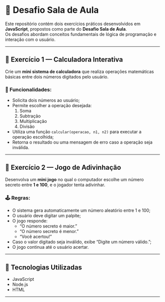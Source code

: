 # 🧠 Desafio Sala de Aula

Este repositório contém dois exercícios práticos desenvolvidos em **JavaScript**, propostos como parte do **Desafio Sala de Aula**.  
Os desafios abordam conceitos fundamentais de lógica de programação e interação com o usuário.

---

## 📘 Exercício 1 — Calculadora Interativa

Crie um **mini sistema de calculadora** que realiza operações matemáticas básicas entre dois números digitados pelo usuário.

### 🧮 Funcionalidades:
- Solicita dois números ao usuário;
- Permite escolher a operação desejada:
  1. Soma  
  2. Subtração  
  3. Multiplicação  
  4. Divisão  
- Utiliza uma função `calcular(operacao, n1, n2)` para executar a operação escolhida;
- Retorna o resultado ou uma mensagem de erro caso a operação seja inválida.

---

## 🎯 Exercício 2 — Jogo de Adivinhação

Desenvolva um **mini jogo** no qual o computador escolhe um número secreto entre **1 e 100**, e o jogador tenta adivinhar.

### 🕹️ Regras:
- O sistema gera automaticamente um número aleatório entre 1 e 100;
- O usuário deve digitar um palpite;
- O jogo responde:
  - “O número secreto é maior.”  
  - “O número secreto é menor.”  
  - “Você acertou!”  
- Caso o valor digitado seja inválido, exibe “Digite um número válido.”;
- O jogo continua até o usuário acertar.

---

## 🚀 Tecnologias Utilizadas
- JavaScript  
- Node.js
- HTML

---
